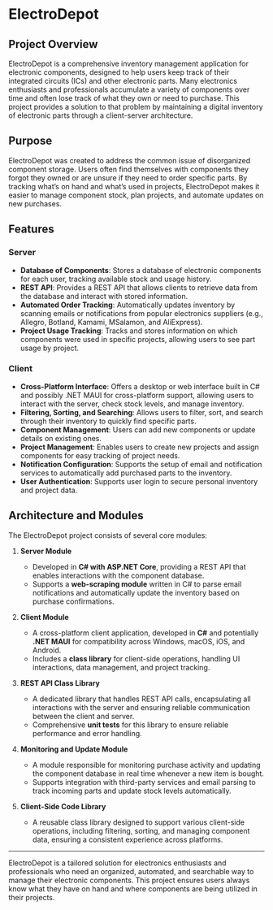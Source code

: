 # ElectroDepot

## Project Overview
ElectroDepot is a comprehensive inventory management application for electronic components, designed to help users keep track of their integrated circuits (ICs) and other electronic parts. Many electronics enthusiasts and professionals accumulate a variety of components over time and often lose track of what they own or need to purchase. This project provides a solution to that problem by maintaining a digital inventory of electronic parts through a client-server architecture.

## Purpose
ElectroDepot was created to address the common issue of disorganized component storage. Users often find themselves with components they forgot they owned or are unsure if they need to order specific parts. By tracking what’s on hand and what’s used in projects, ElectroDepot makes it easier to manage component stock, plan projects, and automate updates on new purchases.

## Features

### Server
- **Database of Components**: Stores a database of electronic components for each user, tracking available stock and usage history.
- **REST API**: Provides a REST API that allows clients to retrieve data from the database and interact with stored information.
- **Automated Order Tracking**: Automatically updates inventory by scanning emails or notifications from popular electronics suppliers (e.g., Allegro, Botland, Kamami, MSalamon, and AliExpress).
- **Project Usage Tracking**: Tracks and stores information on which components were used in specific projects, allowing users to see part usage by project.

### Client
- **Cross-Platform Interface**: Offers a desktop or web interface built in C# and possibly .NET MAUI for cross-platform support, allowing users to interact with the server, check stock levels, and manage inventory.
- **Filtering, Sorting, and Searching**: Allows users to filter, sort, and search through their inventory to quickly find specific parts.
- **Component Management**: Users can add new components or update details on existing ones.
- **Project Management**: Enables users to create new projects and assign components for easy tracking of project needs.
- **Notification Configuration**: Supports the setup of email and notification services to automatically add purchased parts to the inventory.
- **User Authentication**: Supports user login to secure personal inventory and project data.

## Architecture and Modules

The ElectroDepot project consists of several core modules:

1. **Server Module**
   - Developed in **C# with ASP.NET Core**, providing a REST API that enables interactions with the component database.
   - Supports a **web-scraping module** written in C# to parse email notifications and automatically update the inventory based on purchase confirmations.

2. **Client Module**
   - A cross-platform client application, developed in **C#** and potentially **.NET MAUI** for compatibility across Windows, macOS, iOS, and Android.
   - Includes a **class library** for client-side operations, handling UI interactions, data management, and project tracking.
   
3. **REST API Class Library**
   - A dedicated library that handles REST API calls, encapsulating all interactions with the server and ensuring reliable communication between the client and server.
   - Comprehensive **unit tests** for this library to ensure reliable performance and error handling.

4. **Monitoring and Update Module**
   - A module responsible for monitoring purchase activity and updating the component database in real time whenever a new item is bought.
   - Supports integration with third-party services and email parsing to track incoming parts and update stock levels automatically.

5. **Client-Side Code Library**
   - A reusable class library designed to support various client-side operations, including filtering, sorting, and managing component data, ensuring a consistent experience across platforms.

---

ElectroDepot is a tailored solution for electronics enthusiasts and professionals who need an organized, automated, and searchable way to manage their electronic components. This project ensures users always know what they have on hand and where components are being utilized in their projects.
